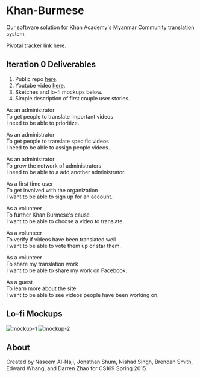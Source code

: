 # Khan-Burmese
Our software solution for Khan Academy's Myanmar Community translation system.

Pivotal tracker link [here](https://www.pivotaltracker.com/n/projects/1286520).

## Iteration 0 Deliverables
1. Public repo [here](https://github.com/DarryQueen/Khan-Burmese).
2. Youtube video [here](http://youtu.be/dkM_W5IS0P4).
3. Sketches and lo-fi mockups below.
4. Simple description of first couple user stories.

As an administrator  
To get people to translate important videos  
I need to be able to prioritize.  

As an administrator  
To get people to translate specific videos  
I need to be able to assign people videos.  

As an administrator  
To grow the network of administrators  
I need to be able to a add another administrator.  

As a first time user  
To get involved with the organization  
I want to be able to sign up for an account.  

As a volunteer  
To further Khan Burmese's cause  
I want to be able to choose a video to translate.  

As a volunteer  
To verify if videos have been translated well  
I want to be able to vote them up or star them.  

As a volunteer  
To share my translation work  
I want to be able to share my work on Facebook.  

As a guest  
To learn more about the site  
I want to be able to see videos people have been working on.  

## Lo-fi Mockups
![mockup-1](https://cloud.githubusercontent.com/assets/5403584/6405600/54c25e5c-bdda-11e4-82ff-db911ef552de.png)
![mockup-2](https://cloud.githubusercontent.com/assets/5403584/6405602/57274f5e-bdda-11e4-9dd0-074c4ee7cbb6.png)

## About
Created by Naseem Al-Naji, Jonathan Shum, Nishad Singh, Brendan Smith, Edward Whang, and Darren Zhao for CS169 Spring 2015.

